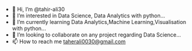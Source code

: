 - 👋 Hi, I’m @tahir-ali30
- 👀 I’m interested in Data Science, Data Analytics with python...
- 🌱 I’m currently learning Data Analytics,Machine Learning,Visualisation with python...
- 💞️ I’m looking to collaborate on any project regarding Data Science...
- 📫 How to reach me taherali0030@gmail.com

<!---
tahir-ali30/tahir-ali30 is a ✨ special ✨ repository because its `README.md` (this file) appears on your GitHub profile.
You can click the Preview link to take a look at your changes.
--->
